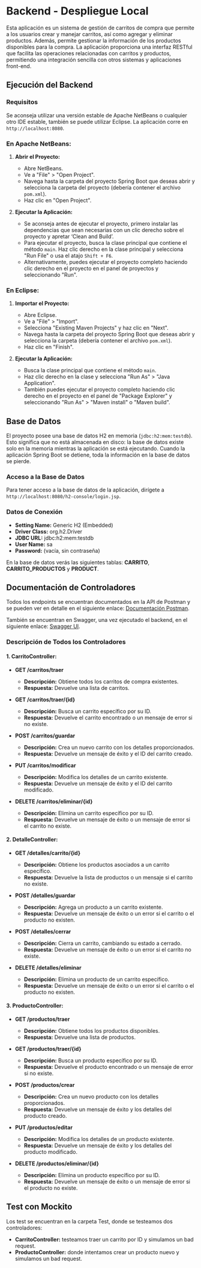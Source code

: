# Backend - Despliegue Local

Esta aplicación es un sistema de gestión de carritos de compra que permite a los usuarios crear y manejar carritos, así como agregar y eliminar productos. Además, permite gestionar la información de los productos disponibles para la compra. La aplicación proporciona una interfaz RESTful que facilita las operaciones relacionadas con carritos y productos, permitiendo una integración sencilla con otros sistemas y aplicaciones front-end.

## Ejecución del Backend

### Requisitos
Se aconseja utilizar una versión estable de Apache NetBeans o cualquier otro IDE estable, también se puede utilizar Eclipse. La aplicación corre en `http://localhost:8080`.

### En Apache NetBeans:
1. **Abrir el Proyecto:**
   - Abre NetBeans.
   - Ve a "File" > "Open Project".
   - Navega hasta la carpeta del proyecto Spring Boot que deseas abrir y selecciona la carpeta del proyecto (debería contener el archivo `pom.xml`).
   - Haz clic en "Open Project".

2. **Ejecutar la Aplicación:**
   - Se aconseja antes de ejecutar el proyecto, primero instalar las dependencias que sean necesarias con un clic derecho sobre el proyecto y apretar ‘Clean and Build’.
   - Para ejecutar el proyecto, busca la clase principal que contiene el método `main`. Haz clic derecho en la clase principal y selecciona "Run File" o usa el atajo `Shift + F6`.
   - Alternativamente, puedes ejecutar el proyecto completo haciendo clic derecho en el proyecto en el panel de proyectos y seleccionando "Run".

### En Eclipse:
1. **Importar el Proyecto:**
   - Abre Eclipse.
   - Ve a "File" > "Import".
   - Selecciona "Existing Maven Projects" y haz clic en "Next".
   - Navega hasta la carpeta del proyecto Spring Boot que deseas abrir y selecciona la carpeta (debería contener el archivo `pom.xml`).
   - Haz clic en "Finish".

2. **Ejecutar la Aplicación:**
   - Busca la clase principal que contiene el método `main`.
   - Haz clic derecho en la clase y selecciona "Run As" > "Java Application".
   - También puedes ejecutar el proyecto completo haciendo clic derecho en el proyecto en el panel de "Package Explorer" y seleccionando "Run As" > "Maven install" o "Maven build".

## Base de Datos
El proyecto posee una base de datos H2 en memoria (`jdbc:h2:mem:testdb`). Esto significa que no está almacenada en disco: la base de datos existe solo en la memoria mientras la aplicación se está ejecutando. Cuando la aplicación Spring Boot se detiene, toda la información en la base de datos se pierde.

### Acceso a la Base de Datos
Para tener acceso a la base de datos de la aplicación, dirígete a `http://localhost:8080/h2-console/login.jsp`.

### Datos de Conexión
- **Setting Name:** Generic H2 (Embedded)
- **Driver Class:** org.h2.Driver
- **JDBC URL:** jdbc:h2:mem:testdb
- **User Name:** sa
- **Password:** (vacía, sin contraseña)

En la base de datos verás las siguientes tablas: **CARRITO**, **CARRITO_PRODUCTOS** y **PRODUCT**.

## Documentación de Controladores
Todos los endpoints se encuentran documentados en la API de Postman y se pueden ver en detalle en el siguiente enlace: [Documentación Postman](https://documenter.getpostman.com/view/33675389/2sAXqv3f23).

También se encuentran en Swagger, una vez ejecutado el backend, en el siguiente enlace: [Swagger UI](http://localhost:8080/swagger-ui/index.html#/).

### Descripción de Todos los Controladores

#### 1. CarritoController:
- **GET /carritos/traer**
  - **Descripción:** Obtiene todos los carritos de compra existentes.
  - **Respuesta:** Devuelve una lista de carritos.

- **GET /carritos/traer/{id}**
  - **Descripción:** Busca un carrito específico por su ID.
  - **Respuesta:** Devuelve el carrito encontrado o un mensaje de error si no existe.

- **POST /carritos/guardar**
  - **Descripción:** Crea un nuevo carrito con los detalles proporcionados.
  - **Respuesta:** Devuelve un mensaje de éxito y el ID del carrito creado.

- **PUT /carritos/modificar**
  - **Descripción:** Modifica los detalles de un carrito existente.
  - **Respuesta:** Devuelve un mensaje de éxito y el ID del carrito modificado.

- **DELETE /carritos/eliminar/{id}**
  - **Descripción:** Elimina un carrito específico por su ID.
  - **Respuesta:** Devuelve un mensaje de éxito o un mensaje de error si el carrito no existe.

#### 2. DetalleController:
- **GET /detalles/carrito/{id}**
  - **Descripción:** Obtiene los productos asociados a un carrito específico.
  - **Respuesta:** Devuelve la lista de productos o un mensaje si el carrito no existe.

- **POST /detalles/guardar**
  - **Descripción:** Agrega un producto a un carrito existente.
  - **Respuesta:** Devuelve un mensaje de éxito o un error si el carrito o el producto no existen.

- **POST /detalles/cerrar**
  - **Descripción:** Cierra un carrito, cambiando su estado a cerrado.
  - **Respuesta:** Devuelve un mensaje de éxito o un error si el carrito no existe.

- **DELETE /detalles/eliminar**
  - **Descripción:** Elimina un producto de un carrito específico.
  - **Respuesta:** Devuelve un mensaje de éxito o un error si el carrito o el producto no existen.

#### 3. ProductoController:
- **GET /productos/traer**
  - **Descripción:** Obtiene todos los productos disponibles.
  - **Respuesta:** Devuelve una lista de productos.

- **GET /productos/traer/{id}**
  - **Descripción:** Busca un producto específico por su ID.
  - **Respuesta:** Devuelve el producto encontrado o un mensaje de error si no existe.

- **POST /productos/crear**
  - **Descripción:** Crea un nuevo producto con los detalles proporcionados.
  - **Respuesta:** Devuelve un mensaje de éxito y los detalles del producto creado.

- **PUT /productos/editar**
  - **Descripción:** Modifica los detalles de un producto existente.
  - **Respuesta:** Devuelve un mensaje de éxito y los detalles del producto modificado.

- **DELETE /productos/eliminar/{id}**
  - **Descripción:** Elimina un producto específico por su ID.
  - **Respuesta:** Devuelve un mensaje de éxito o un mensaje de error si el producto no existe.

## Test con Mockito
Los test se encuentran en la carpeta Test, donde se testeamos dos controladores:
- **CarritoController:** testeamos traer un carrito por ID y simulamos un bad request.
- **ProductoController:** donde intentamos crear un producto nuevo y simulamos un bad request.
